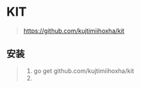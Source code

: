 # KIT

> https://github.com/kujtimiihoxha/kit

## 安装

> 1. go get github.com/kujtimiihoxha/kit
> 2.



